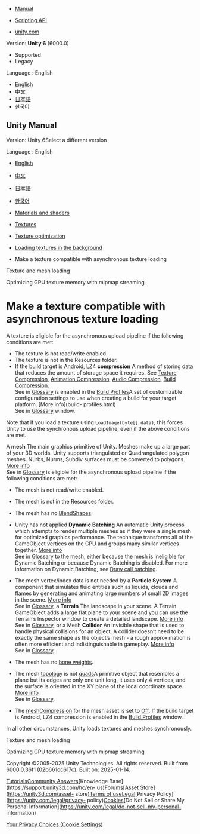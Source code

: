 [](https://docs.unity3d.com)

  * [Manual](../Manual/index.html)
  * [Scripting API](../ScriptReference/index.html)

  * [unity.com](https://unity.com/)

Version: **Unity 6** (6000.0)

  * Supported
  * Legacy

Language : English

  * [English](/Manual/LoadingTextureandMeshData-make-compatible.html)
  * [中文](/cn/current/Manual/LoadingTextureandMeshData-make-compatible.html)
  * [日本語](/ja/current/Manual/LoadingTextureandMeshData-make-compatible.html)
  * [한국어](/kr/current/Manual/LoadingTextureandMeshData-make-compatible.html)

[](https://docs.unity3d.com)

## Unity Manual

Version: Unity 6Select a different version

Language : English

  * [English](/Manual/LoadingTextureandMeshData-make-compatible.html)
  * [中文](/cn/current/Manual/LoadingTextureandMeshData-make-compatible.html)
  * [日本語](/ja/current/Manual/LoadingTextureandMeshData-make-compatible.html)
  * [한국어](/kr/current/Manual/LoadingTextureandMeshData-make-compatible.html)

  * [Materials and shaders](materials-and-shaders.html)
  * [Textures](Textures-landing.html)
  * [Texture optimization](TextureLoading.html)
  * [Loading textures in the background](LoadingTextureandMeshData-introduction.html)
  * Make a texture compatible with asynchronous texture loading

[](LoadingTextureandMeshData.html)

Texture and mesh loading

[](TextureStreaming.html)

Optimizing GPU texture memory with mipmap streaming

# Make a texture compatible with asynchronous texture loading

A texture is eligible for the asynchronous upload pipeline if the following
conditions are met:

  * The texture is not read/write enabled.
  * The texture is not in the Resources folder.
  * If the build target is Android, LZ4 **compression** A method of storing data that reduces the amount of storage space it requires. See [Texture Compression](class-TextureImporterOverride), [Animation Compression](class-AnimationClip.html#AssetProperties), [Audio Compression](class-AudioClip.html), [Build Compression](ReducingFilesize.html).  
See in [Glossary](Glossary.html#compression) is enabled in the [Build
Profiles](build-profiles.html)A set of customizable configuration settings to
use when creating a build for your target platform. [More info](build-
profiles.html)  
See in [Glossary](Glossary.html#Buildprofile) window.

Note that if you load a texture using `LoadImage(byte[] data)`, this forces
Unity to use the synchronous upload pipeline, even if the above conditions are
met.

A **mesh** The main graphics primitive of Unity. Meshes make up a large part
of your 3D worlds. Unity supports triangulated or Quadrangulated polygon
meshes. Nurbs, Nurms, Subdiv surfaces must be converted to polygons. [More
info](mesh.html)  
See in [Glossary](Glossary.html#Mesh) is eligible for the asynchronous upload
pipeline if the following conditions are met:

  * The mesh is not read/write enabled.
  * The mesh is not in the Resources folder.
  * The mesh has no [BlendShapes](../ScriptReference/Mesh-blendShapeCount.html).
  * Unity has not applied **Dynamic Batching** An automatic Unity process which attempts to render multiple meshes as if they were a single mesh for optimized graphics performance. The technique transforms all of the GameObject vertices on the CPU and groups many similar vertices together. [More info](DrawCallBatching.html)  
See in [Glossary](Glossary.html#DynamicBatching) to the mesh, either because
the mesh is ineligible for Dynamic Batching or because Dynamic Batching is
disabled. For more information on Dynamic Batching, see [Draw call
batching](DrawCallBatching.html).

  * The mesh vertex/index data is not needed by a **Particle System** A component that simulates fluid entities such as liquids, clouds and flames by generating and animating large numbers of small 2D images in the scene. [More info](class-ParticleSystem.html)  
See in [Glossary](Glossary.html#particlesystem), a **Terrain** The landscape
in your scene. A Terrain GameObject adds a large flat plane to your scene and
you can use the Terrain’s Inspector window to create a detailed landscape.
[More info](terrain-UsingTerrains.html)  
See in [Glossary](Glossary.html#Terrain), or a Mesh **Collider** An invisible
shape that is used to handle physical collisions for an object. A collider
doesn’t need to be exactly the same shape as the object’s mesh - a rough
approximation is often more efficient and indistinguishable in gameplay. [More
info](CollidersOverview.html)  
See in [Glossary](Glossary.html#Collider).

  * The mesh has no [bone weights](../ScriptReference/Mesh-boneWeights.html).
  * The mesh [topology](../ScriptReference/MeshTopology.html) is not [quads](../ScriptReference/MeshTopology.Quads.html)A primitive object that resembles a plane but its edges are only one unit long, it uses only 4 vertices, and the surface is oriented in the XY plane of the local coordinate space. [More info](PrimitiveObjects.html)  
See in [Glossary](Glossary.html#Quad).

  * The [meshCompression](../ScriptReference/ModelImporter-meshCompression.html) for the mesh asset is set to [Off](../ScriptReference/ModelImporterMeshCompression.Off.html). If the build target is Android, LZ4 compression is enabled in the [Build Profiles](build-profiles.html) window.

In all other circumstances, Unity loads textures and meshes synchronously.

[](LoadingTextureandMeshData.html)

Texture and mesh loading

[](TextureStreaming.html)

Optimizing GPU texture memory with mipmap streaming

Copyright ©2005-2025 Unity Technologies. All rights reserved. Built from
6000.0.36f1 (02b661dc617c). Built on: 2025-01-14.

[Tutorials](https://learn.unity.com/)[Community
Answers](https://answers.unity3d.com)[Knowledge
Base](https://support.unity3d.com/hc/en-
us)[Forums](https://forum.unity3d.com)[Asset Store](https://unity3d.com/asset-
store)[Terms of
use](https://docs.unity3d.com/Manual/TermsOfUse.html)[Legal](https://unity.com/legal)[Privacy
Policy](https://unity.com/legal/privacy-
policy)[Cookies](https://unity.com/legal/cookie-policy)[Do Not Sell or Share
My Personal Information](https://unity.com/legal/do-not-sell-my-personal-
information)

[Your Privacy Choices (Cookie Settings)](javascript:void\(0\);)

